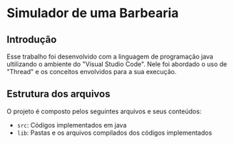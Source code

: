 # Simulador de uma Barbearia

## Introdução

Esse trabalho foi desenvolvido com a linguagem de programação java ultilizando o ambiente do "Visual Studio Code". Nele foi abordado o uso de "Thread" e os conceitos envolvidos para a sua execução.

## Estrutura dos arquivos

O projeto é composto pelos seguintes arquivos e seus conteúdos:

- `src`: Códigos implementados em java
- `lib`: Pastas e os arquivos compilados dos códigos implementados
